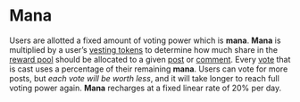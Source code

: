 # Mana

Users are allotted a fixed amount of voting power which is **mana**. **Mana** is multiplied by a user’s [vesting tokens](/glossary/vests.md) to determine how much share in the [reward pool](/glossary/reward-pool) should be allocated to a given [post](/glossary/post.md) or [comment](/glossary/comment.md). Every [vote](/glossary/voting.md) that is
cast uses a percentage of their remaining **mana**. Users can vote for more posts, but *each vote will
be worth less*, and it will take longer to reach full voting power again. **Mana** recharges at a fixed
linear rate of 20% per day.

